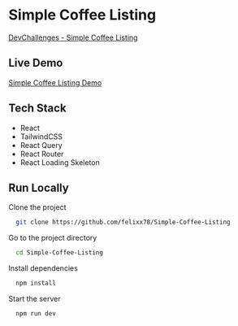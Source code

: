 # Simple Coffee Listing

[DevChallenges - Simple Coffee Listing](https://devchallenges.io/challenge/45)

## Live Demo

[Simple Coffee Listing Demo](https://simple-coffee-listing.web.app/)

## Tech Stack

- React
- TailwindCSS
- React Query
- React Router
- React Loading Skeleton

## Run Locally

Clone the project

```bash
  git clone https://github.com/felixx78/Simple-Coffee-Listing
```

Go to the project directory

```bash
  cd Simple-Coffee-Listing
```

Install dependencies

```bash
  npm install
```

Start the server

```bash
  npm run dev
```
